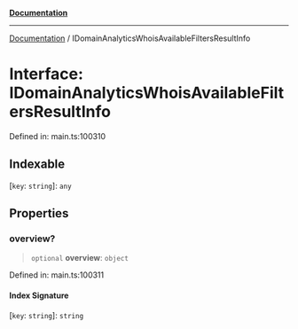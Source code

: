 [**Documentation**](../README.md)

***

[Documentation](../README.md) / IDomainAnalyticsWhoisAvailableFiltersResultInfo

# Interface: IDomainAnalyticsWhoisAvailableFiltersResultInfo

Defined in: main.ts:100310

## Indexable

\[`key`: `string`\]: `any`

## Properties

### overview?

> `optional` **overview**: `object`

Defined in: main.ts:100311

#### Index Signature

\[`key`: `string`\]: `string`
